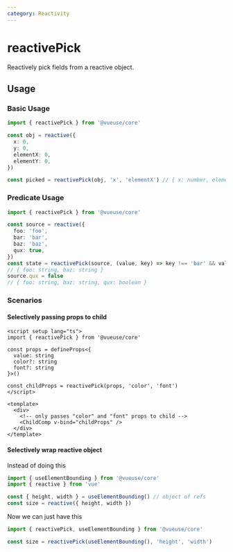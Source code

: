 ```yaml
---
category: Reactivity
---
```


# reactivePick

Reactively pick fields from a reactive object.

## Usage

### Basic Usage

```ts
import { reactivePick } from '@vueuse/core'

const obj = reactive({
  x: 0,
  y: 0,
  elementX: 0,
  elementY: 0,
})

const picked = reactivePick(obj, 'x', 'elementX') // { x: number, elementX: number }
```

### Predicate Usage

```ts
import { reactivePick } from '@vueuse/core'

const source = reactive({
  foo: 'foo',
  bar: 'bar',
  baz: 'baz',
  qux: true,
})
const state = reactivePick(source, (value, key) => key !== 'bar' && value !== true)
// { foo: string, baz: string }
source.qux = false
// { foo: string, baz: string, qux: boolean }
```

### Scenarios

#### Selectively passing props to child

```vue
<script setup lang="ts">
import { reactivePick } from '@vueuse/core'

const props = defineProps<{
  value: string
  color?: string
  font?: string
}>()

const childProps = reactivePick(props, 'color', 'font')
</script>

<template>
  <div>
    <!-- only passes "color" and "font" props to child -->
    <ChildComp v-bind="childProps" />
  </div>
</template>
```

#### Selectively wrap reactive object

Instead of doing this

```ts
import { useElementBounding } from '@vueuse/core'
import { reactive } from 'vue'

const { height, width } = useElementBounding() // object of refs
const size = reactive({ height, width })
```

Now we can just have this

```ts
import { reactivePick, useElementBounding } from '@vueuse/core'

const size = reactivePick(useElementBounding(), 'height', 'width')
```
